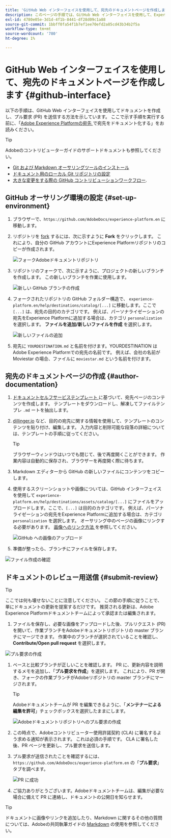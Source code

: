 ```yaml
---
title: 'GitHub Web インターフェイスを使用して、宛先のドキュメントページを作成します '
description: このページの手順では、GitHub Web インターフェイスを使用して、Experience Platformの宛先に関するドキュメントページを作成し、レビュー用に送信する方法を示します。
exl-id: 4780e05e-3d1d-4f1b-8441-df28d09c1a88
source-git-commit: 1bbff0fa54f1b7ef1ee70efd2a85cd43b34b2f5a
workflow-type: tm+mt
source-wordcount: '780'
ht-degree: 1%

---
```


# GitHub Web インターフェイスを使用して、宛先のドキュメントページを作成します {#github-interface}

以下の手順は、GitHub Web インターフェイスを使用してドキュメントを作成し、プル要求 (PR) を送信する方法を示しています。 ここで示す手順を実行する前に、「[Adobe Experience Platformの宛先 ](./documentation-instructions.md) で宛先をドキュメント化する」をお読みください。

>[!TIP]
>
>Adobeのコントリビューターガイドのサポートドキュメントも参照してください。
>* [Git および Markdown オーサリングツールのインストール](https://experienceleague.adobe.com/docs/contributor/contributor-guide/setup/install-tools.html?lang=en)
>* [ドキュメント用のローカル Git リポジトリの設定](https://experienceleague.adobe.com/docs/contributor/contributor-guide/setup/local-repo.html?lang=en)
>* [大きな変更をする際の GitHub コントリビューションワークフロー](https://experienceleague.adobe.com/docs/contributor/contributor-guide/setup/full-workflow.html?lang=en).


## GitHub オーサリング環境の設定 {#set-up-environment}

1. ブラウザーで、`https://github.com/AdobeDocs/experience-platform.en` に移動します。
2. リポジトリを [fork](https://experienceleague.adobe.com/docs/contributor/contributor-guide/setup/local-repo.html?lang=en#fork-the-repository) するには、次に示すように **Fork** をクリックします。 これにより、自分の GitHub アカウントにExperience Platformリポジトリのコピーが作成されます。

   ![フォークAdobeドキュメントリポジトリ](./assets/ssd-fork-repository.gif)

3. リポジトリのフォークで、次に示すように、プロジェクトの新しいブランチを作成します。 この新しいブランチを作業に使用します。

   ![新しい GitHub ブランチの作成](./assets/new-branch-github.gif)

4. フォークされたリポジトリの GitHub フォルダー構造で、 `experience-platform.en/help/destinations/catalog/[...]` に移動します。ここで `[...]` は、宛先の目的のカテゴリです。 例えば、パーソナライゼーションの宛先をExperience Platformに追加する場合は、カテゴリ `personalization` を選択します。 **ファイルを追加/新しいファイルを作成** を選択します。

   ![新しいファイルの追加](./assets/github-navigate-and-create-file.gif)

5. 宛先に `YOURDESTINATION.md` と名前を付けます。YOURDESTINATION はAdobe Experience Platformでの宛先の名前です。 例えば、会社の名前が Moviestar の場合、ファイルに `moviestar.md` という名前を付けます。

## 宛先のドキュメントページの作成 {#author-documentation}

1. [ ドキュメントセルフサービステンプレート ](./self-service-template.md) に基づいて、宛先ページのコンテンツを作成します。 **[](assets/yourdestination-template.zip)** テンプレートをダウンロードし、解凍してファイルテンプレ `.md` ートを抽出します。
2. [dillinger.io](https://dillinger.io/) など、目的の宛先に関する情報を使用して、テンプレートのコンテンツを貼り付け、編集します。 入力内容と削除可能な段落の詳細については、テンプレートの手順に従ってください。

   >[!TIP]
   >
   >ブラウザーウィンドウはいつでも閉じて、後で再度開くことができます。 作業内容は自動的に保存され、ブラウザーを再度開く際に待ちます。
3. Markdown エディターから GitHub の新しいファイルにコンテンツをコピーします。
4. 使用するスクリーンショットや画像については、GitHub インターフェイスを使用して `experience-platform.en/help/destinations/assets/catalog/[...]` にファイルをアップロードします。ここで、`[...]` は目的のカテゴリです。 例えば、パーソナライゼーションの宛先をExperience Platformに追加する場合は、カテゴリ `personalization` を選択します。 オーサリング中のページの画像にリンクする必要があります。 [ 画像へのリンク方法 ](https://experienceleague.adobe.com/docs/contributor/contributor-guide/writing-essentials/linking.html?lang=en#link-to-images) を参照してください。

   ![GitHub への画像のアップロード](./assets/upload-image.gif)

5. 準備が整ったら、ブランチにファイルを保存します。

![ファイル作成の確認](./assets/ssd-confirm-file-creation.png)

## ドキュメントのレビュー用送信 {#submit-review}

>[!TIP]
>
>ここでは何も壊せないことに注意してください。 この節の手順に従うことで、単にドキュメントの更新を提案するだけです。 推奨される更新は、Adobe Experience Platformドキュメントチームによって承認または編集されます。

1. ファイルを保存し、必要な画像をアップロードした後、プルリクエスト (PR) を開いて、作業ブランチをAdobeドキュメントリポジトリの master ブランチにマージできます。 作業中のブランチが選択されていることを確認し、**Contribute/Open pull request** を選択します。

![プル要求の作成](./assets/ssd-create-pull-request-1.gif)

1. ベースと比較ブランチが正しいことを確認します。 PR に、更新内容を説明するメモを追加し、「**プル要求を作成**」を選択します。 これにより、PR が開き、フォークの作業ブランチがAdobeリポジトリの master ブランチにマージされます。

   >[!TIP]
   >
   >Adobeドキュメントチームが PR を編集できるように、「**メンテナーによる編集を許可**」チェックボックスを選択したままにします。

   ![Adobeドキュメントリポジトリへのプル要求の作成](./assets/ssd-create-pull-request-2.png)

1. この時点で、Adobeコントリビューター使用許諾契約 (CLA) に署名するよう求める通知が表示されます。 これは必須の手順です。 CLA に署名した後、PR ページを更新し、プル要求を送信します。

1. プル要求が送信されたことを確認するには、`https://github.com/AdobeDocs/experience-platform.en` の「**プル要求**」タブを調べます。

   ![PR に成功](./assets/ssd-pr-successful.png)

1. ご協力ありがとうございます。Adobeドキュメントチームは、編集が必要な場合に備えて PR に連絡し、ドキュメントの公開日を知らせます。

>[!TIP]
>
>ドキュメントに画像やリンクを追加したり、Markdown に関するその他の質問については、Adobeの共同執筆ガイドの [Markdown](https://experienceleague.adobe.com/docs/contributor/contributor-guide/writing-essentials/markdown.html?lang=en) の使用を参照してください。
